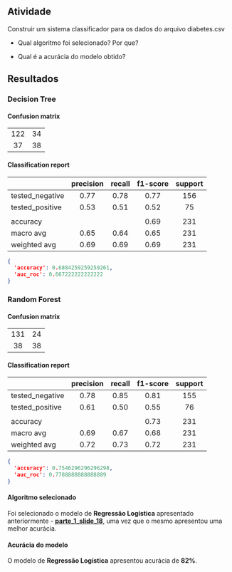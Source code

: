 ## Atividade

Construir um sistema classificador para os dados do arquivo diabetes.csv

- Qual algoritmo foi selecionado? Por que?

- Qual é a acurácia do modelo obtido?

## Resultados

### Decision Tree

#### Confusion matrix

|  |  |
| :---: | :---: |
| 122 | 34 |
| 37 | 38 |

#### Classification report

|  | precision | recall | f1-score | support |
| :--- | :---: | :---: | :---: | :---: |
| tested_negative | 0.77 | 0.78 | 0.77 | 156 |
| tested_positive | 0.53 | 0.51 | 0.52 | 75 |
| |
| accuracy |  |  | 0.69 | 231 |
| macro avg | 0.65 | 0.64 | 0.65 | 231 |
| weighted avg | 0.69 | 0.69 | 0.69 | 231 |

```json
{
  'accuracy': 0.6884259259259261, 
  'auc_roc': 0.667222222222222
}
```

### Random Forest

#### Confusion matrix

|  |  |
| :---: | :---: |
| 131 | 24 |
| 38 | 38 |

#### Classification report

|  | precision | recall | f1-score | support |
| :--- | :---: | :---: | :---: | :---: |
| tested_negative | 0.78 | 0.85 | 0.81 | 155 |
| tested_positive | 0.61 | 0.50 | 0.55 | 76 |
| |
| accuracy |  |  | 0.73 | 231 |
| macro avg | 0.69 | 0.67 | 0.68 | 231 |
| weighted avg | 0.72 | 0.73 | 0.72 | 231 |

```json
{
  'accuracy': 0.7546296296296298, 
  'auc_roc': 0.7788888888888889
}
```

#### Algoritmo selecionado
Foi selecionado o modelo de **Regressão Logística** apresentado anteriormente - **[parte_1_slide_18](https://github.com/fdalcin/machine-learning/tree/master/parte_1_slide_18)**, uma vez que o mesmo apresentou uma melhor acurácia.

#### Acurácia do modelo
O modelo de **Regressão Logística** apresentou acurácia de **82%**. 
